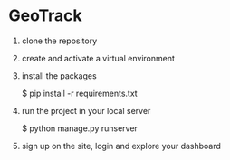 # GeoTrack

1. clone the repository

2. create and activate a virtual environment

3. install the packages 

    $ pip install -r requirements.txt

4. run the project in your local server

    $ python manage.py runserver

5. sign up on the site, login and explore your dashboard
